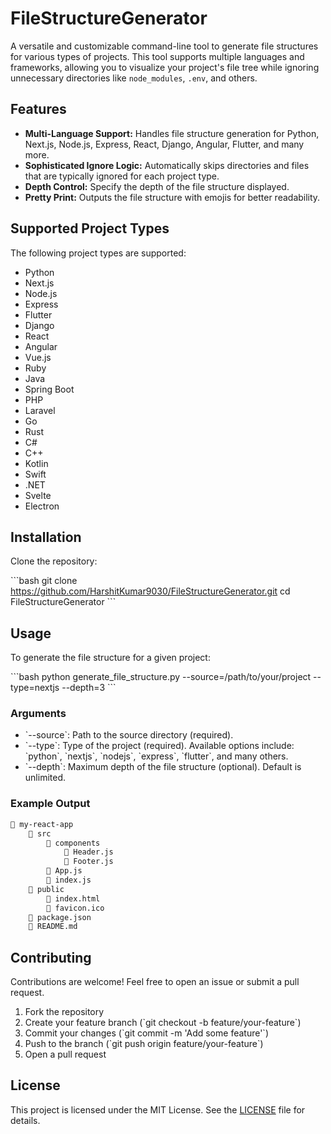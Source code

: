 
# FileStructureGenerator

A versatile and customizable command-line tool to generate file structures for various types of projects. This tool supports multiple languages and frameworks, allowing you to visualize your project's file tree while ignoring unnecessary directories like `node_modules`, `.env`, and others.

## Features

- **Multi-Language Support:** Handles file structure generation for Python, Next.js, Node.js, Express, React, Django, Angular, Flutter, and many more.
- **Sophisticated Ignore Logic:** Automatically skips directories and files that are typically ignored for each project type.
- **Depth Control:** Specify the depth of the file structure displayed.
- **Pretty Print:** Outputs the file structure with emojis for better readability.

## Supported Project Types

The following project types are supported:

- Python
- Next.js
- Node.js
- Express
- Flutter
- Django
- React
- Angular
- Vue.js
- Ruby
- Java
- Spring Boot
- PHP
- Laravel
- Go
- Rust
- C#
- C++
- Kotlin
- Swift
- .NET
- Svelte
- Electron

## Installation

Clone the repository:

\`\`\`bash
git clone https://github.com/HarshitKumar9030/FileStructureGenerator.git
cd FileStructureGenerator
\`\`\`

## Usage

To generate the file structure for a given project:

\`\`\`bash
python generate_file_structure.py --source=/path/to/your/project --type=nextjs --depth=3
\`\`\`

### Arguments

- \`--source\`: Path to the source directory (required).
- \`--type\`: Type of the project (required). Available options include: \`python\`, \`nextjs\`, \`nodejs\`, \`express\`, \`flutter\`, and many others.
- \`--depth\`: Maximum depth of the file structure (optional). Default is unlimited.

### Example Output

```bash
📁 my-react-app
    📂 src
        📂 components
            📄 Header.js
            📄 Footer.js
        📄 App.js
        📄 index.js
    📂 public
        📄 index.html
        📄 favicon.ico
    📄 package.json
    📄 README.md
```

## Contributing

Contributions are welcome! Feel free to open an issue or submit a pull request.

1. Fork the repository
2. Create your feature branch (\`git checkout -b feature/your-feature\`)
3. Commit your changes (\`git commit -m 'Add some feature'\`)
4. Push to the branch (\`git push origin feature/your-feature\`)
5. Open a pull request

## License

This project is licensed under the MIT License. See the [LICENSE](./LICENSE) file for details.
